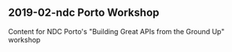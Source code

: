 ## 2019-02-ndc Porto Workshop

Content for NDC Porto's "Building Great APIs from the Ground Up" workshop
